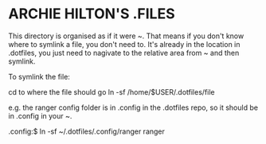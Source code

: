 # ARCHIE HILTON'S .FILES
This directory is organised as if it were ~.
That means if you don't know where to symlink a file, you don't need to. It's
already in the location in .dotfiles, you just need to nagivate to the relative
area from ~ and then symlink.

To symlink the file:

cd to where the file should go
ln -sf /home/$USER/.dotfiles/file

e.g. the ranger config folder is in .config in the .dotfiles repo, so it should
be in .config in your ~.

.config:$ ln -sf ~/.dotfiles/.config/ranger ranger
